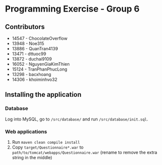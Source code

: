 # Programming Exercise - Group 6

## Contributors

- 14547 - ChocolateOverflow
- 13948 - Noe315
- 13886 - QuanTran4139
- 13471 - dttuoc99
- 13872 - duchai9109
- 16052 - NguyenGiaKimThien
- 15124 - TranPhanPhucLong
- 13298 - bacxhoang
- 14306 - khoiminhvo32

## Installing the application

### Database

Log into MySQL, go to `/src/database/` and run `/src/database/init.sql`.

### Web applications

1. Run `maven clean compile install`
2. Copy `target/Questionnaire*.war` to `path/to/tomcat/webapps/Questionnaire.war` (rename to remove the extra string in the middle)
